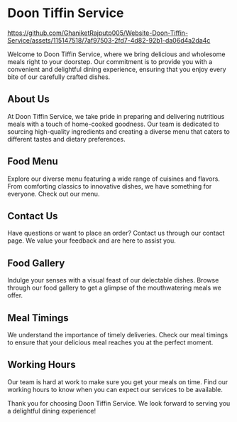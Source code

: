 


# Doon Tiffin Service

https://github.com/GhaniketRajputp005/Website-Doon-Tiffin-Service/assets/115147518/7af97503-2fd7-4d82-92b1-da06d4a2da4c



Welcome to Doon Tiffin Service, where we bring delicious and wholesome meals right to your doorstep. Our commitment is to provide you with a convenient and delightful dining experience, ensuring that you enjoy every bite of our carefully crafted dishes.

## About Us

At Doon Tiffin Service, we take pride in preparing and delivering nutritious meals with a touch of home-cooked goodness. Our team is dedicated to sourcing high-quality ingredients and creating a diverse menu that caters to different tastes and dietary preferences.

## Food Menu

Explore our diverse menu featuring a wide range of cuisines and flavors. From comforting classics to innovative dishes, we have something for everyone. Check out our menu.

## Contact Us

Have questions or want to place an order? Contact us through our contact page. We value your feedback and are here to assist you.

## Food Gallery

Indulge your senses with a visual feast of our delectable dishes. Browse through our food gallery to get a glimpse of the mouthwatering meals we offer.

## Meal Timings

We understand the importance of timely deliveries. Check our meal timings to ensure that your delicious meal reaches you at the perfect moment.

## Working Hours

Our team is hard at work to make sure you get your meals on time. Find our working hours to know when you can expect our services to be available.

Thank you for choosing Doon Tiffin Service. We look forward to serving you a delightful dining experience!

